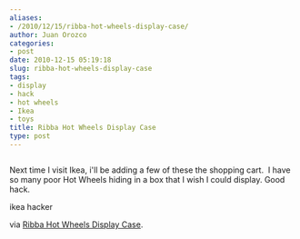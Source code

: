 ```yaml
---
aliases:
- /2010/12/15/ribba-hot-wheels-display-case/
author: Juan Orozco
categories:
- post
date: 2010-12-15 05:19:18
slug: ribba-hot-wheels-display-case
tags:
- display
- hack
- hot wheels
- Ikea
- toys
title: Ribba Hot Wheels Display Case
type: post
---
```


[<img src="http://juanthedesigner.files.wordpress.com/2010/12/img_0737-779429.jpg?w=580" alt="" data-recalc-dims="1" />][1]

Next time I visit Ikea, i'll be adding a few of these the shopping cart.  I have so many poor Hot Wheels hiding in a box that I wish I could display. Good hack.

ikea hacker

via [Ribba Hot Wheels Display Case][1].

[1]: http://feedproxy.google.com/~r/Ikeahacker/~3/0a5NjcMefoA/ribba-hot-wheels-display-case.html